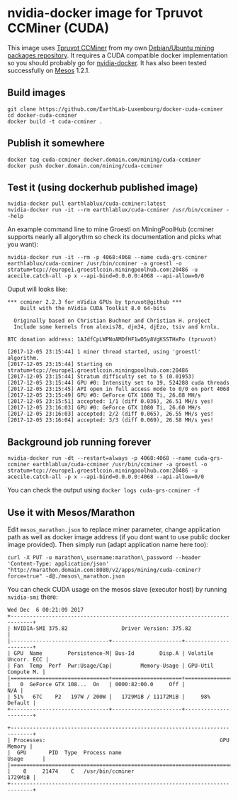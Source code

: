 # nvidia-docker image for Tpruvot CCMiner (CUDA)

This image uses [Tpruvot CCMiner] from my own [Debian/Ubuntu mining packages repository].
It requires a CUDA compatible docker implementation so you should probably go
for [nvidia-docker].
It has also been tested successfully on [Mesos] 1.2.1.

## Build images

```
git clone https://github.com/EarthLab-Luxembourg/docker-cuda-ccminer
cd docker-cuda-ccminer
docker build -t cuda-ccminer .
```

## Publish it somewhere

```
docker tag cuda-ccminer docker.domain.com/mining/cuda-ccminer
docker push docker.domain.com/mining/cuda-ccminer
```

## Test it (using dockerhub published image)

```
nvidia-docker pull earthlablux/cuda-ccminer:latest
nvidia-docker run -it --rm earthlablux/cuda-ccminer /usr/bin/ccminer --help
```

An example command line to mine Groestl on MiningPoolHub (ccminer supports nearly all algorythm so check its documentation and picks what you want):
```
nvidia-docker run -it --rm -p 4068:4068 --name cuda-grs-ccminer earthlablux/cuda-ccminer /usr/bin/ccminer -a groestl -o stratum+tcp://europe1.groestlcoin.miningpoolhub.com:20486 -u acecile.catch-all -p x --api-bind=0.0.0.0:4068 --api-allow=0/0
```

Ouput will looks like:
```
*** ccminer 2.2.3 for nVidia GPUs by tpruvot@github ***
    Built with the nVidia CUDA Toolkit 8.0 64-bits

  Originally based on Christian Buchner and Christian H. project
  Include some kernels from alexis78, djm34, djEzo, tsiv and krnlx.

BTC donation address: 1AJdfCpLWPNoAMDfHF1wD5y8VgKSSTHxPo (tpruvot)

[2017-12-05 23:15:44] 1 miner thread started, using 'groestl' algorithm.
[2017-12-05 23:15:44] Starting on stratum+tcp://europe1.groestlcoin.miningpoolhub.com:20486
[2017-12-05 23:15:44] Stratum difficulty set to 5 (0.01953)
[2017-12-05 23:15:44] GPU #0: Intensity set to 19, 524288 cuda threads
[2017-12-05 23:15:45] API open in full access mode to 0/0 on port 4068
[2017-12-05 23:15:49] GPU #0: GeForce GTX 1080 Ti, 26.08 MH/s
[2017-12-05 23:15:51] accepted: 1/1 (diff 0.036), 26.51 MH/s yes!
[2017-12-05 23:16:03] GPU #0: GeForce GTX 1080 Ti, 26.60 MH/s
[2017-12-05 23:16:03] accepted: 2/2 (diff 0.065), 26.55 MH/s yes!
[2017-12-05 23:16:04] accepted: 3/3 (diff 0.069), 26.58 MH/s yes!
```


## Background job running forever

```
nvidia-docker run -dt --restart=always -p 4068:4068 --name cuda-grs-ccminer earthlablux/cuda-ccminer /usr/bin/ccminer -a groestl -o stratum+tcp://europe1.groestlcoin.miningpoolhub.com:20486 -u acecile.catch-all -p x --api-bind=0.0.0.0:4068 --api-allow=0/0
```

You can check the output using `docker logs cuda-grs-ccminer -f` 


## Use it with Mesos/Marathon

Edit `mesos_marathon.json` to replace miner parameter, change application path as well as docker image address (if you dont want to use public docker image provided).
Then simply run (adapt application name here too):

```
curl -X PUT -u marathon\_username:marathon\_password --header 'Content-Type: application/json' "http://marathon.domain.com:8080/v2/apps/mining/cuda-ccminer?force=true" -d@./mesos\_marathon.json
```

You can check CUDA usage on the mesos slave (executor host) by running `nvidia-smi` there:

```
Wed Dec  6 00:21:09 2017       
+-----------------------------------------------------------------------------+
| NVIDIA-SMI 375.82                 Driver Version: 375.82                    |
|-------------------------------+----------------------+----------------------+
| GPU  Name        Persistence-M| Bus-Id        Disp.A | Volatile Uncorr. ECC |
| Fan  Temp  Perf  Pwr:Usage/Cap|         Memory-Usage | GPU-Util  Compute M. |
|===============================+======================+======================|
|   0  GeForce GTX 108...  On   | 0000:82:00.0     Off |                  N/A |
| 51%   67C    P2   197W / 200W |   1729MiB / 11172MiB |     98%      Default |
+-------------------------------+----------------------+----------------------+
                                                                               
+-----------------------------------------------------------------------------+
| Processes:                                                       GPU Memory |
|  GPU       PID  Type  Process name                               Usage      |
|=============================================================================|
|    0     21474    C   /usr/bin/ccminer                              1729MiB |
+-----------------------------------------------------------------------------+
```

[Tpruvot CCMiner]: https://github.com/tpruvot/ccminer
[Debian/Ubuntu mining packages repository]: https://packages.le-vert.net/mining/
[nvidia-docker]: https://github.com/NVIDIA/nvidia-docker
[Mesos]: http://mesos.apache.org/documentation/latest/gpu-support/
